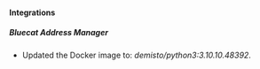 #### Integrations
##### Bluecat Address Manager
- Updated the Docker image to: *demisto/python3:3.10.10.48392*.
